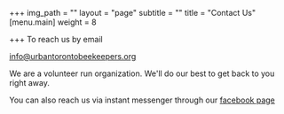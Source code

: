 +++
img_path = ""
layout = "page"
subtitle = ""
title = "Contact Us"
[menu.main]
weight = 8

+++
To reach us by email 

[info@urbantorontobeekeepers.org](mailto:info@urbantorontobeekeepers.org)

We are a volunteer run organization. We'll do our best to get back to you right away. 

You can also reach us via instant messenger through our [facebook page ](https://www.facebook.com/groups/urbantorontobeekeepers/)